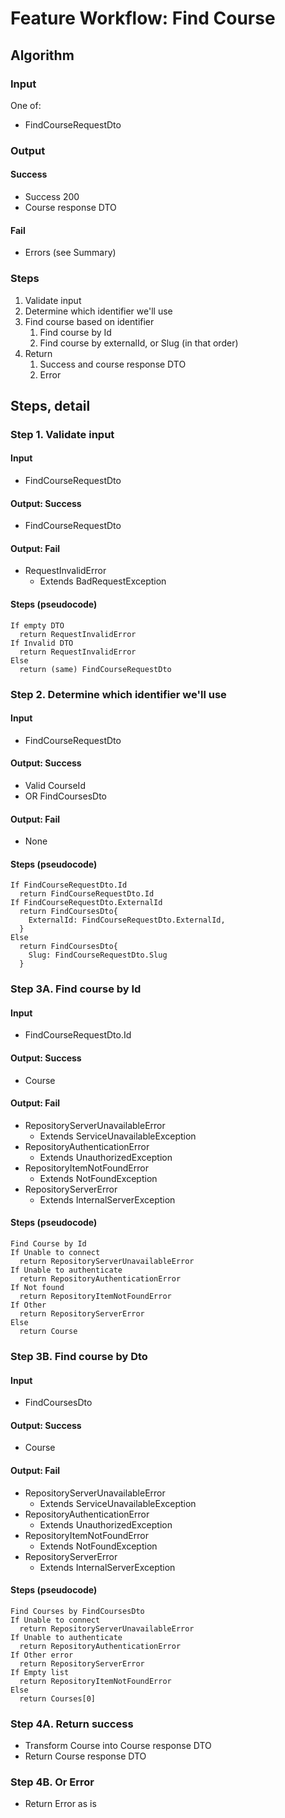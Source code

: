 # Feature Workflow: Find Course

## Algorithm

### Input

One of:

- FindCourseRequestDto

### Output

#### Success

- Success 200
- Course response DTO

#### Fail

- Errors (see Summary)

### Steps

1. Validate input
2. Determine which identifier we'll use
3. Find course based on identifier
   1. Find course by Id
   2. Find course by externalId, or Slug (in that order)
4. Return
   1. Success and course response DTO
   2. Error

## Steps, detail

### Step 1. Validate input

#### Input
- FindCourseRequestDto

#### Output: Success

- FindCourseRequestDto

#### Output: Fail

- RequestInvalidError
  - Extends BadRequestException

#### Steps (pseudocode)

```
If empty DTO
  return RequestInvalidError
If Invalid DTO
  return RequestInvalidError
Else
  return (same) FindCourseRequestDto
```

### Step 2. Determine which identifier we'll use

#### Input
- FindCourseRequestDto

#### Output: Success

- Valid CourseId
- OR FindCoursesDto

#### Output: Fail

- None

#### Steps (pseudocode)

```
If FindCourseRequestDto.Id
  return FindCourseRequestDto.Id
If FindCourseRequestDto.ExternalId
  return FindCoursesDto{
    ExternalId: FindCourseRequestDto.ExternalId,
  }
Else
  return FindCoursesDto{
    Slug: FindCourseRequestDto.Slug
  }
```

### Step 3A. Find course by Id

#### Input
- FindCourseRequestDto.Id

#### Output: Success

- Course

#### Output: Fail

- RepositoryServerUnavailableError
  - Extends ServiceUnavailableException
- RepositoryAuthenticationError
  - Extends UnauthorizedException
- RepositoryItemNotFoundError
  - Extends NotFoundException
- RepositoryServerError
  - Extends InternalServerException

#### Steps (pseudocode)

```
Find Course by Id
If Unable to connect
  return RepositoryServerUnavailableError
If Unable to authenticate
  return RepositoryAuthenticationError
If Not found
  return RepositoryItemNotFoundError
If Other
  return RepositoryServerError
Else
  return Course
```

### Step 3B. Find course by Dto

#### Input
- FindCoursesDto

#### Output: Success

- Course

#### Output: Fail

- RepositoryServerUnavailableError
  - Extends ServiceUnavailableException
- RepositoryAuthenticationError
  - Extends UnauthorizedException
- RepositoryItemNotFoundError
  - Extends NotFoundException
- RepositoryServerError
  - Extends InternalServerException

#### Steps (pseudocode)

```
Find Courses by FindCoursesDto
If Unable to connect
  return RepositoryServerUnavailableError
If Unable to authenticate
  return RepositoryAuthenticationError
If Other error
  return RepositoryServerError
If Empty list
  return RepositoryItemNotFoundError
Else
  return Courses[0]
```

### Step 4A. Return success

- Transform Course into Course response DTO
- Return Course response DTO

### Step 4B. Or Error

- Return Error as is
